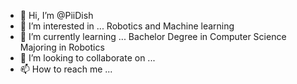 - 👋 Hi, I’m @PiiDish
- 👀 I’m interested in ... Robotics and Machine learning
- 🌱 I’m currently learning ... Bachelor Degree in Computer Science Majoring in Robotics
- 💞️ I’m looking to collaborate on ...
- 📫 How to reach me ... 

<!---
PiiDish/PiiDish is a ✨ special ✨ repository because its `README.md` (this file) appears on your GitHub profile.
You can click the Preview link to take a look at your changes.
--->

